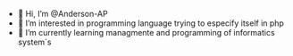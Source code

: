 - 👋 Hi, I’m @Anderson-AP
- 👀 I’m interested in  programming language trying to especify itself in php
- 🌱 I’m currently learning managmente and programming of informatics system´s

<!---
Anderson-AP/Anderson-AP is a ✨ special ✨ repository because its `README.md` (this file) appears on your GitHub profile.
You can click the Preview link to take a look at your changes.
--->
